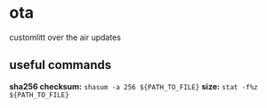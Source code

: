 # ota
customlitt over the air updates

## useful commands

**sha256 checksum:** ```shasum -a 256 ${PATH_TO_FILE}```
**size:** ```stat -f%z ${PATH_TO_FILE}```
